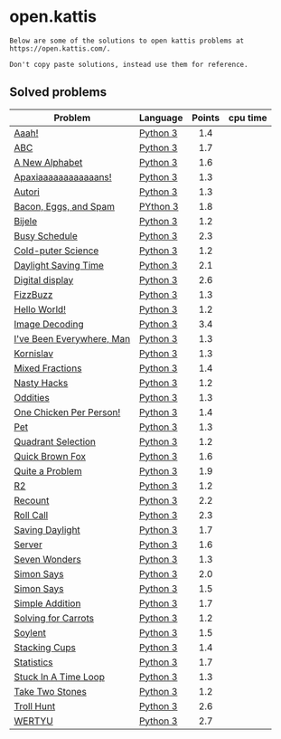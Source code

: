 # open.kattis

    Below are some of the solutions to open kattis problems at https://open.kattis.com/.

    Don't copy paste solutions, instead use them for reference.

## Solved problems

|Problem   |Language   |Points   |cpu time|
|---|---|:--:|:--:|
|[Aaah!](https://open.kattis.com/problems/aaah)  |[Python 3](https://github.com/6ftunder/open.kattis/tree/master/py/Aaah!)| 1.4  ||
|[ABC](https://open.kattis.com/problems/abc)  |[Python 3](https://github.com/6ftunder/open.kattis/tree/master/py/ABC)| 1.7  ||
|[A New Alphabet](https://open.kattis.com/problems/anewalphabet)  |[Python 3](https://github.com/6ftunder/open.kattis/tree/master/py/A%20New%20Alphabet)| 1.6  ||
|[Apaxiaaaaaaaaaaaans!](https://open.kattis.com/problems/apaxiaaans)|[Python 3](https://github.com/6ftunder/open.kattis/tree/master/py/Apaxiaaaaaaaaaaaans!)| 1.3||
|[Autori](https://open.kattis.com/problems/autori)|[Python 3](https://github.com/6ftunder/open.kattis/tree/master/py/Autori)|1.3||
|[Bacon, Eggs, and Spam](https://open.kattis.com/problems/baconeggsandspam)|[PYthon 3](https://github.com/6ftunder/open.kattis/tree/master/py/Bacon%2C%20Eggs%2C%20and%20Spam)|1.8||
|[Bijele](https://open.kattis.com/problems/bijele)|[Python 3](https://github.com/6ftunder/open.kattis/tree/master/py/Bijele)|1.2||
|[Busy Schedule](https://open.kattis.com/problems/busyschedule)|[Python 3](https://github.com/6ftunder/open.kattis/tree/master/py/Busy%20Schedule)|2.3||
|[Cold-puter Science](https://open.kattis.com/problems/cold)|[Python 3](https://github.com/6ftunder/open.kattis/tree/master/py/Cold-puter%20Science)|1.2||
|[Daylight Saving Time](https://open.kattis.com/problems/dst)|[Python 3](https://github.com/6ftunder/open.kattis/tree/master/py/Daylight%20Saving%20Time)|2.1||
|[Digital display](https://open.kattis.com/problems/display)|[Python 3](https://github.com/6ftunder/open.kattis/tree/master/py/Digital%20display)|2.6||
|[FizzBuzz](https://open.kattis.com/problems/fizzbuzz)|[Python 3](https://github.com/6ftunder/open.kattis/tree/master/py/FizzBuzz)|1.3||
|[Hello World!](https://open.kattis.com/problems/hello)|[Python 3](https://github.com/6ftunder/open.kattis/tree/master/py/Hello%20World!)|1.2||
|[Image Decoding](https://open.kattis.com/problems/imagedecoding)|[Python 3](https://github.com/6ftunder/open.kattis/tree/master/py/Image%20Decoding)|3.4||
|[I've Been Everywhere, Man](https://open.kattis.com/problems/everywhere)|[Python 3](https://github.com/6ftunder/open.kattis/tree/master/py/I've%20Been%20Everywhere%2C%20Man)|1.3||
|[Kornislav](https://open.kattis.com/problems/kornislav)|[Python 3](https://github.com/6ftunder/open.kattis/tree/master/py/Kornislav)|1.3||
|[Mixed Fractions](https://open.kattis.com/problems/mixedfractions)|[Python 3](https://github.com/6ftunder/open.kattis/tree/master/py/Mixed%20Fractions)|1.4||
|[Nasty Hacks](https://open.kattis.com/problems/nastyhacks)|[Python 3](https://github.com/6ftunder/open.kattis/tree/master/py/Nasty%20Hacks)|1.2||
|[Oddities](https://open.kattis.com/problems/oddities)|[Python 3](https://github.com/6ftunder/open.kattis/tree/master/py/Oddities)|1.3||
|[One Chicken Per Person!](https://open.kattis.com/problems/onechicken)|[Python 3](https://github.com/6ftunder/open.kattis/tree/master/py/One%20Chicken%20Per%20Person!)|1.4||
|[Pet](https://open.kattis.com/problems/pet)|[Python 3](https://github.com/6ftunder/open.kattis/tree/master/py/Pet)|1.3||
|[Quadrant Selection](https://open.kattis.com/problems/quadrant)|[Python 3](https://github.com/6ftunder/open.kattis/tree/master/py/Quadrant%20Selection)|1.2||
|[Quick Brown Fox](https://open.kattis.com/problems/quickbrownfox)|[Python 3](https://github.com/6ftunder/open.kattis/tree/master/py/Quick%20Brown%20Fox)|1.6||
|[Quite a Problem](https://open.kattis.com/problems/quiteaproblem)|[Python 3](https://github.com/6ftunder/open.kattis/tree/master/py/Quite%20a%20Problem)|1.9||
|[R2](https://open.kattis.com/problems/r2)|[Python 3](https://github.com/6ftunder/open.kattis/tree/master/py/R2)|1.2||
|[Recount](https://open.kattis.com/problems/recount)|[Python 3](https://github.com/6ftunder/open.kattis/tree/master/py/Recount)|2.2||
|[Roll Call](https://open.kattis.com/problems/rollcall)|[Python 3](https://github.com/6ftunder/open.kattis/tree/master/py/Roll%20Call)|2.3||
|[Saving Daylight](https://open.kattis.com/problems/savingdaylight)|[Python 3](https://github.com/6ftunder/open.kattis/tree/master/py/Saving%20Daylight)|1.7||
|[Server](https://open.kattis.com/problems/server)|[Python 3](https://github.com/6ftunder/open.kattis/tree/master/py/Server)|1.6||
|[Seven Wonders](https://open.kattis.com/problems/sevenwonders)|[Python 3](https://github.com/6ftunder/open.kattis/tree/master/py/Seven%20Wonders)|1.3||
|[Simon Says](https://open.kattis.com/problems/simon)|[Python 3](https://github.com/6ftunder/open.kattis/tree/master/py/Simon%20Says%20(id%20simon))|2.0||
|[Simon Says](https://open.kattis.com/problems/simonsays)|[Python 3](https://github.com/6ftunder/open.kattis/tree/master/py/Simon%20Says%20(id%20simonsays))|1.5||
|[Simple Addition](https://open.kattis.com/problems/simpleaddition)|[Python 3](https://github.com/6ftunder/open.kattis/tree/master/py/Simple%20Addition)|1.7||
|[Solving for Carrots](https://open.kattis.com/problems/carrots)|[Python 3]()|1.2||
|[Soylent](https://open.kattis.com/problems/soylent)|[Python 3](https://github.com/6ftunder/open.kattis/tree/master/py/Soylent)|1.5||
|[Stacking Cups](https://open.kattis.com/problems/cups)|[Python 3](https://github.com/6ftunder/open.kattis/tree/master/py/Stacking%20Cups)|1.4||
|[Statistics](https://open.kattis.com/problems/statistics)|[Python 3](https://github.com/6ftunder/open.kattis/tree/master/py/Statistics)|1.7||
|[Stuck In A Time Loop](https://open.kattis.com/problems/timeloop)|[Python 3](https://github.com/6ftunder/open.kattis/tree/master/py/Stuck%20In%20A%20Time%20Loop)|1.3||
|[Take Two Stones](https://open.kattis.com/problems/twostones)|[Python 3](https://github.com/6ftunder/open.kattis/tree/master/py/Take%20Two%20Stones)|1.2||
|[Troll Hunt](https://open.kattis.com/problems/trollhunt)|[Python 3](https://github.com/6ftunder/open.kattis/tree/master/py/Troll%20Hunt)|2.6||
|[WERTYU](https://open.kattis.com/problems/wertyu)|[Python 3](https://github.com/6ftunder/open.kattis/tree/master/py/WERTYU)|2.7||